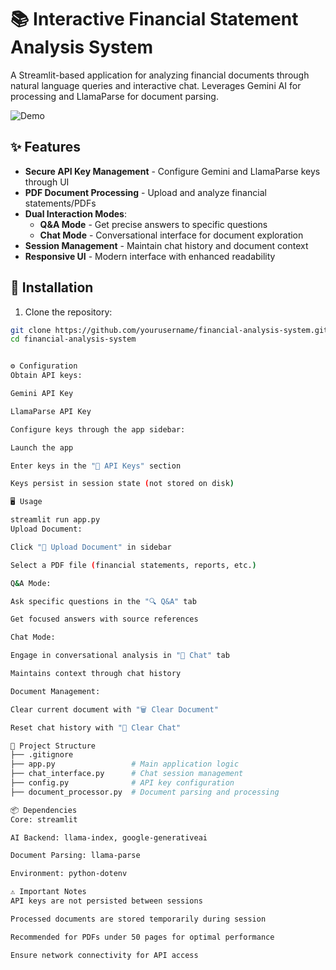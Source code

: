 # 📚 Interactive Financial Statement Analysis System

A Streamlit-based application for analyzing financial documents through natural language queries and interactive chat. Leverages Gemini AI for processing and LlamaParse for document parsing.

![Demo](https://via.placeholder.com/800x400.png?text=Application+Demo+Screenshot)

## ✨ Features

- **Secure API Key Management** - Configure Gemini and LlamaParse keys through UI
- **PDF Document Processing** - Upload and analyze financial statements/PDFs
- **Dual Interaction Modes**:
  - **Q&A Mode** - Get precise answers to specific questions
  - **Chat Mode** - Conversational interface for document exploration
- **Session Management** - Maintain chat history and document context
- **Responsive UI** - Modern interface with enhanced readability

## 🚀 Installation

1. Clone the repository:
```bash
git clone https://github.com/yourusername/financial-analysis-system.git
cd financial-analysis-system


⚙️ Configuration
Obtain API keys:

Gemini API Key

LlamaParse API Key

Configure keys through the app sidebar:

Launch the app

Enter keys in the "🔑 API Keys" section

Keys persist in session state (not stored on disk)

🖥️ Usage

streamlit run app.py
Upload Document:

Click "📄 Upload Document" in sidebar

Select a PDF file (financial statements, reports, etc.)

Q&A Mode:

Ask specific questions in the "🔍 Q&A" tab

Get focused answers with source references

Chat Mode:

Engage in conversational analysis in "💬 Chat" tab

Maintains context through chat history

Document Management:

Clear current document with "🗑️ Clear Document"

Reset chat history with "🧹 Clear Chat"

📂 Project Structure
├── .gitignore
├── app.py                 # Main application logic
├── chat_interface.py      # Chat session management
├── config.py              # API key configuration
├── document_processor.py  # Document parsing and processing

📦 Dependencies
Core: streamlit

AI Backend: llama-index, google-generativeai

Document Parsing: llama-parse

Environment: python-dotenv

⚠️ Important Notes
API keys are not persisted between sessions

Processed documents are stored temporarily during session

Recommended for PDFs under 50 pages for optimal performance

Ensure network connectivity for API access
